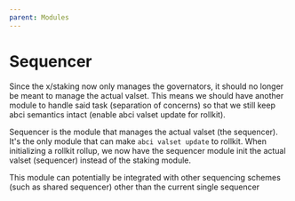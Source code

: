 ```yaml
---
parent: Modules
---
```


# Sequencer

Since the x/staking now only manages the governators, it should no longer be meant to manage the actual valset. This means we should have another module to handle said task (separation of concerns) so that we still keep abci semantics intact (enable abci valset update for rollkit).

Sequencer is the module that manages the actual valset (the sequencer). It's the only module that can make `abci valset update` to rollkit. When initializing a rollkit rollup, we now have the sequencer module init the actual valset (sequencer) instead of the staking module.

This module can potentially be integrated with other sequencing schemes (such as shared sequencer) other than the current single sequencer
